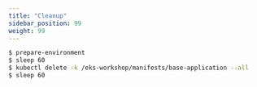 ```yaml
---
title: "Cleanup"
sidebar_position: 99
weight: 99
---
```


```bash timeout=900
$ prepare-environment
$ sleep 60
$ kubectl delete -k /eks-workshop/manifests/base-application --all
$ sleep 60
```
